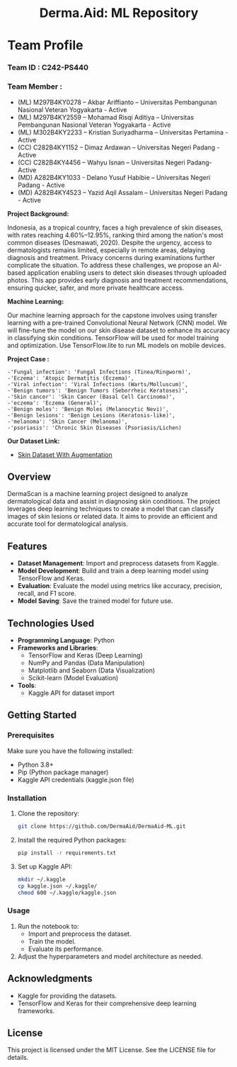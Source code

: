 <h1 align="center">
  Derma.Aid: ML Repository
</h1>

# Team Profile

### Team ID		: C242-PS440 

### Team Member	: 
- (ML) M297B4KY0278 – Akbar Ariffianto – Universitas Pembangunan Nasional Veteran Yogyakarta - Active
- (ML) M297B4KY2559 – Mohamad Risqi Aditiya – Universitas Pembangunan Nasional Veteran Yogyakarta - Active 
- (ML) M302B4KY2233 – Kristian Suriyadharma – Universitas Pertamina - Active
- (CC) C282B4KY1152 – Dimaz Ardawan – Universitas Negeri Padang - Active
- (CC) C282B4KY4456 – Wahyu Isnan – Universitas Negeri Padang- Active
- (MD) A282B4KY1033 - Delano Yusuf Habibie – Universitas Negeri Padang - Active
- (MD) A282B4KY4523 – Yazid Aqil Assalam – Universitas Negeri Padang - Active

**Project Background:**

Indonesia, as a tropical country, faces a high prevalence of skin diseases, with rates reaching 4.60%–12.95%, ranking third among the nation's most common diseases (Desmawati, 2020). Despite the urgency, access to dermatologists remains limited, especially in remote areas, delaying diagnosis and treatment. Privacy concerns during examinations further complicate the situation. To address these challenges, we propose an AI-based application enabling users to detect skin diseases through uploaded photos. This app provides early diagnosis and treatment recommendations, ensuring quicker, safer, and more private healthcare access.

**Machine Learning:** 

Our machine learning approach for the capstone involves using transfer learning with a pre-trained Convolutional Neural Network (CNN) model. We will fine-tune the model on our skin disease dataset to enhance its accuracy in classifying skin conditions. TensorFlow will be used for model training and optimization. Use TensorFlow.lite to run ML models on mobile devices.

**Project Case :**

    -'Fungal infection': 'Fungal Infections (Tinea/Ringworm)',
    -'Eczema': 'Atopic Dermatitis (Eczema)',
    -'Viral infection': 'Viral Infections (Warts/Molluscum)',
    -'Benign tumors': 'Benign Tumors (Seborrheic Keratoses)',
    -'Skin cancer': 'Skin Cancer (Basal Cell Carcinoma)',
    -'eczema': 'Eczema (General)',
    -'Benign moles': 'Benign Moles (Melanocytic Nevi)',
    -'Benign lesions': 'Benign Lesions (Keratosis-like)',
    -'melanoma': 'Skin Cancer (Melanoma)',
    -'psoriasis': 'Chronic Skin Diseases (Psoriasis/Lichen)

**Our Dataset Link:**

* [Skin Dataset With Augmentation](https://www.kaggle.com/datasets/akbariffianto/final-skin-disease)

## Overview
DermaScan is a machine learning project designed to analyze dermatological data and assist in diagnosing skin conditions. The project leverages deep learning techniques to create a model that can classify images of skin lesions or related data. It aims to provide an efficient and accurate tool for dermatological analysis.

## Features
- **Dataset Management**: Import and preprocess datasets from Kaggle.
- **Model Development**: Build and train a deep learning model using TensorFlow and Keras.
- **Evaluation**: Evaluate the model using metrics like accuracy, precision, recall, and F1 score.
- **Model Saving**: Save the trained model for future use.

## Technologies Used
- **Programming Language**: Python
- **Frameworks and Libraries**:
  - TensorFlow and Keras (Deep Learning)
  - NumPy and Pandas (Data Manipulation)
  - Matplotlib and Seaborn (Data Visualization)
  - Scikit-learn (Model Evaluation)
- **Tools**:
  - Kaggle API for dataset import

## Getting Started

### Prerequisites
Make sure you have the following installed:
- Python 3.8+
- Pip (Python package manager)
- Kaggle API credentials (kaggle.json file)

### Installation
1. Clone the repository:
   ```bash
   git clone https://github.com/DermaAid/DermaAid-ML.git
   ```
2. Install the required Python packages:
   ```bash
   pip install -r requirements.txt
   ```
3. Set up Kaggle API:
   ```bash
   mkdir ~/.kaggle
   cp kaggle.json ~/.kaggle/
   chmod 600 ~/.kaggle/kaggle.json
   ```

### Usage
1. Run the notebook to:
   - Import and preprocess the dataset.
   - Train the model.
   - Evaluate its performance.
2. Adjust the hyperparameters and model architecture as needed.

## Acknowledgments
- Kaggle for providing the datasets.
- TensorFlow and Keras for their comprehensive deep learning frameworks.

## License
This project is licensed under the MIT License. See the LICENSE file for details.
